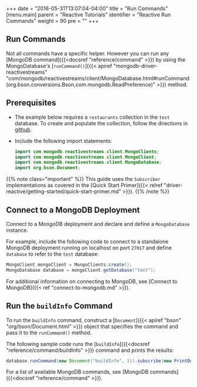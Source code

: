 +++
date = "2016-05-31T13:07:04-04:00"
title = "Run Commands"
[menu.main]
parent = "Reactive Tutorials"
identifier = "Reactive Run Commands"
weight = 90
pre = "<i class='fa'></i>"
+++

## Run Commands

Not all commands have a specific helper. However you can run any [MongoDB command]({{<docsref "reference/command" >}}) by using the MongoDatabase's [`runCommand()`]({{< apiref "mongodb-driver-reactivestreams" "com/mongodb/reactivestreams/client/MongoDatabase.html#runCommand(org.bson.conversions.Bson,com.mongodb.ReadPreference)" >}}) method.

## Prerequisites

- The example below requires a `restaurants` collection in the `test` database. To create and populate the collection, follow the directions in [github](https://github.com/mongodb/docs-assets/tree/drivers).

- Include the following import statements:

     ```java
     import com.mongodb.reactivestreams.client.MongoClients;
     import com.mongodb.reactivestreams.client.MongoClient;
     import com.mongodb.reactivestreams.client.MongoDatabase;
     import org.bson.Document;
     ```

{{% note class="important" %}}
This guide uses the `Subscriber` implementations as covered in the [Quick Start Primer]({{< relref "driver-reactive/getting-started/quick-start-primer.md" >}}).
{{% /note %}}

## Connect to a MongoDB Deployment

Connect to a MongoDB deployment and declare and define a `MongoDatabase` instance.

For example, include the following code to connect to a standalone MongoDB deployment running on localhost on port `27017` and define `database` to refer to the `test` database:

```java
MongoClient mongoClient = MongoClients.create();
MongoDatabase database = mongoClient.getDatabase("test");
```

For additional information on connecting to MongoDB, see [Connect to MongoDB]({{< ref "connect-to-mongodb.md" >}}).

## Run the `buildInfo` Command

To run the `buildInfo` command, construct a [`Document`]({{< apiref "bson" "org/bson/Document.html" >}})
object that specifies the command and pass it to the `runCommand()` method.

The following sample code runs the [`buildInfo`]({{<docsref "reference/command/buildInfo" >}}) command and prints the results:

```java
database.runCommand(new Document("buildInfo", 1)).subscribe(new PrintDocumentSubscriber());
```

For a list of available MongoDB commands, see [MongoDB commands]({{<docsref "reference/command" >}}).
